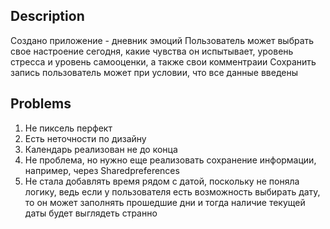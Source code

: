 ## Description
Создано приложение - дневник эмоций
Пользователь может выбрать свое настроение сегодня, какие чувства он испытывает, 
уровень стресса и уровень самооценки, а также свои комментраии 
Сохранить запись пользователь может при условии, что все данные введены 


## Problems

1) Не пиксель перфект 
2) Есть неточности по дизайну 
3) Календарь реализован не до конца
4) Не проблема, но нужно еще реализовать сохранение информации, например, через Sharedpreferences
5) Не стала добавлять время рядом с датой, поскольку не поняла логику, 
ведь если у пользователя есть возможность выбирать дату, то он может заполнять прошедшие дни и тогда
наличие текущей даты будет выглядеть странно 